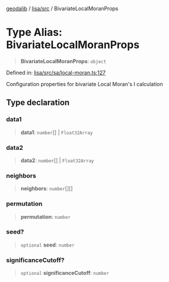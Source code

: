 [geodalib](../../../modules.md) / [lisa/src](../index.md) / BivariateLocalMoranProps

# Type Alias: BivariateLocalMoranProps

> **BivariateLocalMoranProps**: `object`

Defined in: [lisa/src/sa/local-moran.ts:127](https://github.com/GeoDaCenter/geoda-lib/blob/04471ecd75dbfe13a0a0fbff4b6e7d785ad0f8e7/js/packages/lisa/src/sa/local-moran.ts#L127)

Configuration properties for bivariate Local Moran's I calculation

## Type declaration

### data1

> **data1**: `number`[] \| `Float32Array`

### data2

> **data2**: `number`[] \| `Float32Array`

### neighbors

> **neighbors**: `number`[][]

### permutation

> **permutation**: `number`

### seed?

> `optional` **seed**: `number`

### significanceCutoff?

> `optional` **significanceCutoff**: `number`
